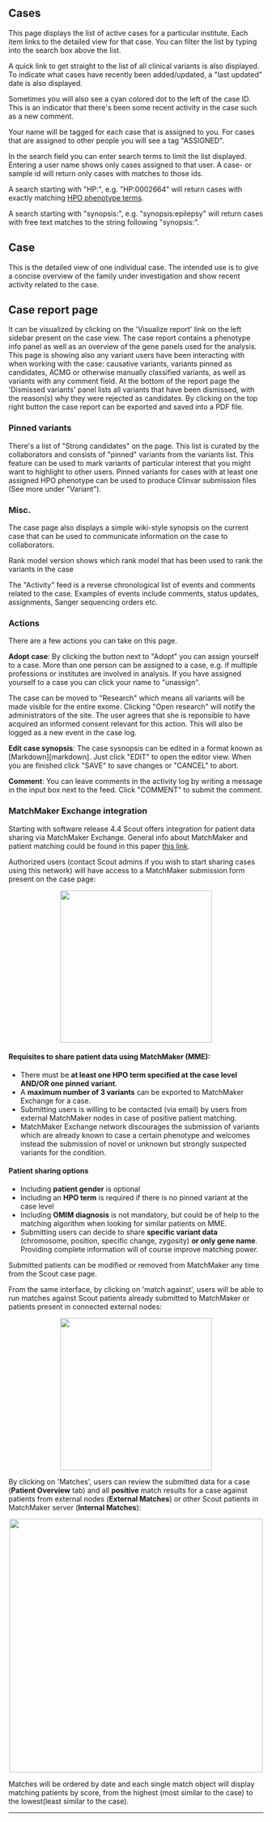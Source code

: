 ## Cases
This page displays the list of active cases for a particular institute. Each item links to the detailed view for that case. You can filter the list by typing into the search box above the list.

A quick link to get straight to the list of all clinical variants is also displayed. To indicate what cases have recently been added/updated, a "last updated" date is also displayed.

Sometimes you will also see a cyan colored dot to the left of the case ID. This is an indicator that there's been some recent activity in the case such as a new comment.

Your name will be tagged for each case that is assigned to you. For cases that are assigned to other people you will see a tag "ASSIGNED".

In the search field you can enter search terms to limit the list displayed. Entering a user name shows only cases assigned to that user. A case- or sample id will return only cases with matches to those ids.

A search starting with "HP:", e.g. "HP:0002664" will return cases with exactly matching [HPO phenotype terms](../features/hpo.md).

A search starting with "synopsis:", e.g. "synopsis:epilepsy" will return cases with free text matches to the string following "synopsis:".

## Case
This is the detailed view of one individual case. The intended use is to give a concise overview of the family under investigation and show recent activity related to the case.

## Case report page
It can be visualized by clicking on the 'Visualize report' link on the left sidebar present on the case view. The case report contains a phenotype info panel as well as an overview of the gene panels used for the analysis. This page is showing also any variant users have been interacting with when working with the case: causative variants, variants pinned as candidates, ACMG or otherwise manually classified variants, as well as variants with any comment field. At the bottom of the report page the 'Dismissed variants' panel lists all variants that have been dismissed, with the reason(s) why they were rejected as candidates. By clicking on the top right button the case report can be exported and saved into a PDF file.

### Pinned variants
There's a list of "Strong candidates" on the page. This list is curated by the collaborators and consists of "pinned" variants from the variants list. This feature can be used to mark variants of particular interest that you might want to highlight to other users. Pinned variants for cases with at least one assigned HPO phenotype can be used to produce Clinvar submission files (See more under "Variant").

### Misc.
The case page also displays a simple wiki-style synopsis on the current case that can be used to communicate information on the case to collaborators.

Rank model version shows which rank model that has been used to rank the variants in the case

The "Activity" feed is a reverse chronological list of events and comments related to the case. Examples of events include comments, status updates, assignments, Sanger sequencing orders etc.

### Actions
There are a few actions you can take on this page.

**Adopt case**: By clicking the button next to "Adopt" you can assign yourself to a case. More than one person can be assigned to a case, e.g. if multiple professions or institutes are involved in analysis. If you have assigned yourself to a case you can click your name to "unassign".

The case can be moved to "Research" which means all variants will be made visible for the entire exome. Clicking "Open research" will notify the administrators of the site. The user agrees that she is reponsible to have acquired an informed consent relevant for this action. This will also be logged as a new event in the case log.

**Edit case synopsis**: The case sysnopsis can be edited in a format known as [Markdown][markdown]. Just click "EDIT" to open the editor view. When you are finished click "SAVE" to save changes or "CANCEL" to abort.

**Comment**: You can leave comments in the activity log by writing a message in the input box next to the feed. Click "COMMENT" to submit the comment.

### MatchMaker Exchange integration

Starting with software release 4.4 Scout offers integration for patient data sharing via MatchMaker Exchange. General info about MatchMaker and patient matching could be found in this paper [this link](https://www.ncbi.nlm.nih.gov/pmc/articles/PMC6016856/).  

Authorized users (contact Scout admins if you wish to start sharing cases using this network) will have access to a MatchMaker submission form present on the case page:
 <p align="center"><img height="300" src="../img/mme_subm_form.png"></p>


#### Requisites to share patient data using MatchMaker (MME):
- There must be **at least one HPO term specified at the case level AND/OR one pinned variant**.
- A **maximum number of 3 variants** can be exported to MatchMaker Exchange for a case.
- Submitting users is willing to be contacted (via email) by users from external MatchMaker nodes in case of positive patient matching.
- MatchMaker Exchange network discourages the submission of variants which are already known to case a certain phenotype and welcomes instead the submission of novel or unknown but strongly suspected variants for the condition.

#### Patient sharing options
- Including **patient gender** is optional
- Including an **HPO term** is required if there is no pinned variant at the case level
- Including **OMIM diagnosis** is not mandatory, but could be of help to the matching algorithm when looking for similar patients on MME.
- Submitting users can decide to share **specific variant data** (chromosome, position, specific change, zygosity) **or only gene name**. Providing complete information will of course improve matching power.

Submitted patients can be modified or removed from MatchMaker any time from the Scout case page.

From the same interface, by clicking on 'match against', users will be able to run matches against Scout patients already submitted to MatchMaker or patients present in connected external nodes:
  <p align="center"><img height="300" src="../img/mme_match.png"></p>

By clicking on 'Matches', users can review the submitted data for a case (**Patient Overview** tab) and all **positive** match results for a case against patients from external nodes (**External Matches**) or other Scout patients in MatchMaker server (**Internal Matches**):
  <p align="center"><img height="500" src="../img/mme_matches.png"></p>

Matches will be ordered by date and each single match object will display matching patients by score, from the highest (most similar to the case) to the lowest(least similar to the case).









----------
